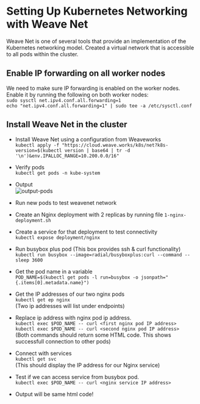 # Setting Up Kubernetes Networking with Weave Net
Weave Net is one of several tools that provide an implementation of the Kubernetes networking model. Created a virtual network that is accessible to all pods within the cluster.

## Enable IP forwarding on all worker nodes
We need to make sure IP forwarding is enabled on the worker nodes. Enable it by running the following on both worker nodes:  
`sudo sysctl net.ipv4.conf.all.forwarding=1`  
`echo "net.ipv4.conf.all.forwarding=1" | sudo tee -a /etc/sysctl.conf`  

## Install Weave Net in the cluster
* Install Weave Net using a configuration from Weaveworks  
`kubectl apply -f "https://cloud.weave.works/k8s/net?k8s-version=$(kubectl version | base64 | tr -d '\n')&env.IPALLOC_RANGE=10.200.0.0/16"`

* Verify pods  
`kubectl get pods -n kube-system`

* Output  
![output-pods](https://user-images.githubusercontent.com/22978850/79724060-5525ca00-8300-11ea-9958-bd74b3888900.png)

* Run new pods to test weavenet network

* Create an Nginx deployment with 2 replicas by running file `1-nginx-deployment.sh`

* Create a service for that deployment to test connectivity  
`kubectl expose deployment/nginx`  

* Run busybox plus pod (This box provides ssh & curl functionality)  
`kubectl run busybox --image=radial/busyboxplus:curl --command -- sleep 3600`  

* Get the pod name in a variable  
`POD_NAME=$(kubectl get pods -l run=busybox -o jsonpath="{.items[0].metadata.name}")`

* Get the IP addresses of our two nginx pods  
`kubectl get ep nginx`  
(Two ip addresses will list under endpoints)

* Replace ip address with nginx pod ip address.  
`kubectl exec $POD_NAME -- curl <first nginx pod IP address>`  
`kubectl exec $POD_NAME -- curl <second nginx pod IP address>`  
(Both commands should return some HTML code. This shows successfull connection to other pods)

* Connect with services  
`kubectl get svc`  
(This should display the IP address for our Nginx service)

* Test if we can access service from busybox pod.  
`kubectl exec $POD_NAME -- curl <nginx service IP address>`  

* Output will be same html code!